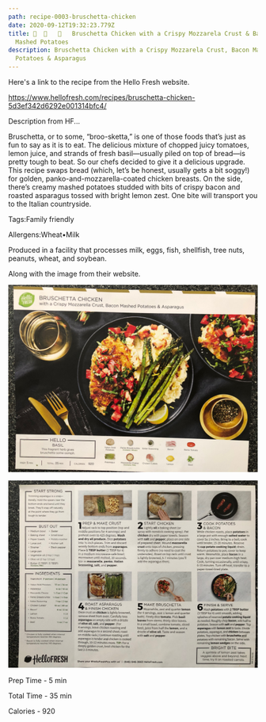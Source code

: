 ```yaml
---
path: recipe-0003-bruschetta-chicken
date: 2020-09-12T19:32:23.779Z
title: 🍗  🥓   🥔   Bruschetta Chicken with a Crispy Mozzarela Crust & Bacon
  Mashed Potatoes
description: Bruschetta Chicken with a Crispy Mozzarela Crust, Bacon Mashed
  Potatoes & Asparagus
---
```

Here's a link to the recipe from the Hello Fresh website.

<https://www.hellofresh.com/recipes/bruschetta-chicken-5d3ef342d6292e001314bfc4/>

Description from HF...

Bruschetta, or to some, “broo-sketta,” is one of those foods that’s just as fun to say as it is to eat. The delicious mixture of chopped juicy tomatoes, lemon juice, and strands of fresh basil—usually piled on top of bread—is pretty tough to beat. So our chefs decided to give it a delicious upgrade. This recipe swaps bread (which, let’s be honest, usually gets a bit soggy!) for golden, panko-and-mozzarella-coated chicken breasts. On the side, there’s creamy mashed potatoes studded with bits of crispy bacon and roasted asparagus tossed with bright lemon zest. One bite will transport you to the Italian countryside.

Tags:Family friendly

Allergens:Wheat•Milk

Produced in a facility that processes milk, eggs, fish, shellfish, tree nuts, peanuts, wheat, and soybean.

Along with the image from their website.





![Picture of finished Bruschetta Chicken](../assets/0003-bruschetta-chicken-pic-1.jpeg)

![picture of Bruschetta Chicken recipe ingredients, prep and cooking instructions](../assets/0003-bruschetta-chicken-pic-2.jpeg)

Prep Time - 5 min

Total Time - 35 min

Calories - 920
